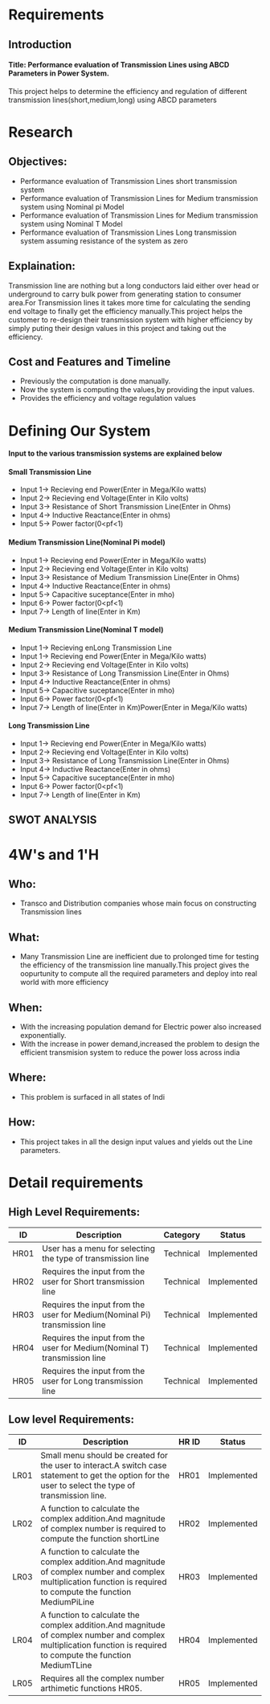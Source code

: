 # Requirements
## Introduction
#### Title: Performance evaluation of Transmission Lines using ABCD Parameters in Power System.
This project helps to determine the efficiency and regulation of different transmission lines(short,medium,long) using ABCD parameters
# Research
## Objectives:
- Performance evaluation of Transmission Lines short transmission system
- Performance evaluation of Transmission Lines for Medium transmission system using Nominal pi Model
- Performance evaluation of Transmission Lines for Medium transmission system using Nominal T Model
- Performance evaluation of Transmission Lines Long transmission system assuming resistance of the system as zero
## Explaination:
Transmission line are nothing but a long conductors laid either over head or underground to carry bulk power from generating station to consumer area.For Transmission lines it takes more time for calculating the sending end voltage to finally get the efficiency manually.This project helps the customer to re-design their transmission system with higher efficiency by simply puting their design values in this project and taking out the efficiency.
## Cost and Features and Timeline
- Previously the computation is done manually.
- Now the system is computing the values,by providing the input values.
- Provides the efficiency and voltage regulation values
# Defining Our System
#### Input to the various transmission systems are explained below
#### Small Transmission Line 
- Input 1-> Recieving end Power(Enter in Mega/Kilo watts)
- Input 2-> Recieving end Voltage(Enter in Kilo volts)
- Input 3-> Resistance of Short Transmission Line(Enter in Ohms)
- Input 4-> Inductive Reactance(Enter in ohms)
- Input 5-> Power factor(0<pf<1)
#### Medium Transmission Line(Nominal Pi model)
- Input 1-> Recieving end Power(Enter in Mega/Kilo watts)
- Input 2-> Recieving end Voltage(Enter in Kilo volts)
- Input 3-> Resistance of Medium Transmission Line(Enter in Ohms)
- Input 4-> Inductive Reactance(Enter in ohms)
- Input 5-> Capacitive suceptance(Enter in mho)
- Input 6-> Power factor(0<pf<1)
- Input 7-> Length of line(Enter in Km)
#### Medium Transmission Line(Nominal T model)
- Input 1-> Recieving enLong Transmission Line
- Input 1-> Recieving end Power(Enter in Mega/Kilo watts)
- Input 2-> Recieving end Voltage(Enter in Kilo volts)
- Input 3-> Resistance  of Long Transmission Line(Enter in Ohms)
- Input 4-> Inductive Reactance(Enter in ohms)
- Input 5-> Capacitive suceptance(Enter in mho)
- Input 6-> Power factor(0<pf<1)
- Input 7-> Length of line(Enter in Km)Power(Enter in Mega/Kilo watts)
#### Long Transmission Line
- Input 1-> Recieving end Power(Enter in Mega/Kilo watts)
- Input 2-> Recieving end Voltage(Enter in Kilo volts)
- Input 3-> Resistance  of Long Transmission Line(Enter in Ohms)
- Input 4-> Inductive Reactance(Enter in ohms)
- Input 5-> Capacitive suceptance(Enter in mho)
- Input 6-> Power factor(0<pf<1)
- Input 7-> Length of line(Enter in Km)
## SWOT ANALYSIS
# 4W's and 1'H
## Who:
- Transco and Distribution companies whose main focus on constructing Transmission lines
## What:
- Many Transmission Line are inefficient due to prolonged time for testing the efficiency of the transmission line manually.This project gives the oopurtunity to compute all the required parameters and deploy into real world with more efficiency
## When:
- With the increasing population demand for Electric power also increased exponentially.
- With the increase in power demand,increased the problem to design the efficient transmision system to reduce the power loss across india
## Where:
- This problem is surfaced in all states of Indi
## How:
- This project takes in all the design input values and yields out the Line parameters.
# Detail requirements
## High Level Requirements:
| ID | Description | Category | Status |
| -- | -- | -- | -- |
HR01|User has a menu for selecting the type of transmission line|Technical|Implemented
HR02|	Requires the input from the user for Short transmission line|Technical|Implemented
HR03|	Requires the input from the user for Medium(Nominal Pi) transmission line|Technical|Implemented
HR04|	Requires the input from the user for Medium(Nominal T) transmission line|Technical|Implemented
HR05|	Requires the input from the user for Long transmission line|Technical|Implemented
## Low level Requirements:
| ID | Description |  HR ID  | Status |
| -- | -- | -- | -- |
LR01|	Small menu should be created for the user to interact.A switch case statement to get the option for the user to select the type of transmission line.|HR01|Implemented
LR02|		A function to calculate the complex addition.And magnitude of complex number is required to compute the function shortLine|HR02|Implemented
LR03|		A function to calculate the complex addition.And magnitude of complex number and complex multiplication function is required to compute the function MediumPiLine|HR03|Implemented
LR04|		A function to calculate the complex addition.And magnitude of complex number and complex multiplication function is required to compute the function MediumTLine|HR04|Implemented
LR05|	Requires all the complex number arthimetic functions HR05.|HR05|Implemented

